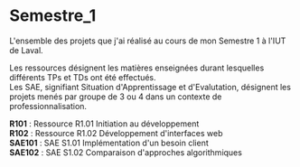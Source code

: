 # Semestre_1

L'ensemble des projets que j'ai réalisé au cours de mon Semestre 1 à l'IUT de Laval.

Les ressources désignent les matières enseignées durant lesquelles différents TPs et TDs ont été effectués.<br/>
Les SAE, signifiant Situation d'Apprentissage et d'Evalutation, désignent les projets menés par groupe de 3 ou 4 dans un contexte de professionnalisation.

**R101** : Ressource R1.01 Initiation au développement<br/>
**R102** : Ressource R1.02 Développement d'interfaces web<br/>
**SAE101** : SAE S1.01 Implémentation d'un besoin client<br/>
**SAE102** : SAE S1.02 Comparaison d'approches algorithmiques

